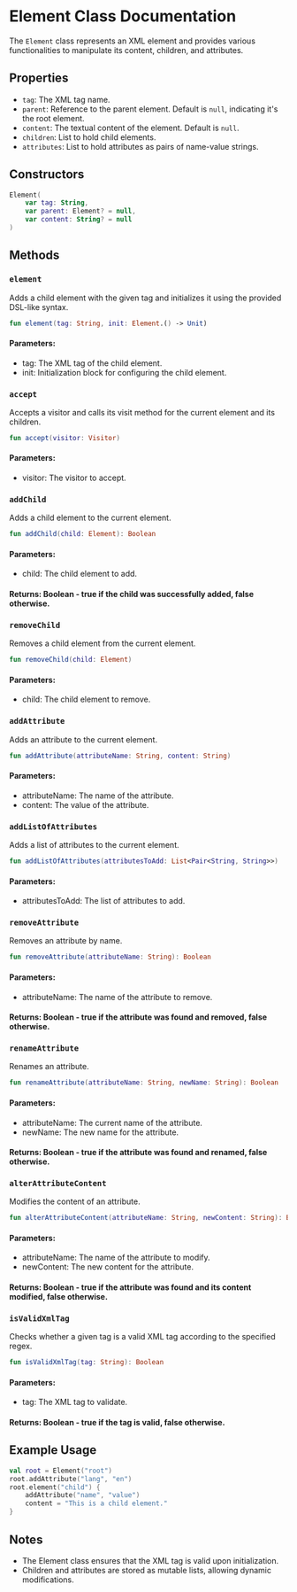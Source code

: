 # Element Class Documentation

The `Element` class represents an XML element and provides various functionalities to manipulate its content, children, and attributes.

## Properties

- `tag`: The XML tag name.
- `parent`: Reference to the parent element. Default is `null`, indicating it's the root element.
- `content`: The textual content of the element. Default is `null`.
- `children`: List to hold child elements.
- `attributes`: List to hold attributes as pairs of name-value strings.

## Constructors

```kotlin
Element(
    var tag: String,
    var parent: Element? = null,
    var content: String? = null
)
```
## Methods

### `element`
Adds a child element with the given tag and initializes it using the provided DSL-like syntax.

```kotlin
fun element(tag: String, init: Element.() -> Unit)
```
#### Parameters:
* tag: The XML tag of the child element.
* init: Initialization block for configuring the child element.
### `accept`

Accepts a visitor and calls its visit method for the current element and its children.

```kotlin
fun accept(visitor: Visitor)
```
#### Parameters:
* visitor: The visitor to accept.
### `addChild`

Adds a child element to the current element.

```kotlin
fun addChild(child: Element): Boolean
```
#### Parameters:
* child: The child element to add.
#### Returns: Boolean - true if the child was successfully added, false otherwise.
### `removeChild`

Removes a child element from the current element.

```kotlin
fun removeChild(child: Element)
```
#### Parameters:
* child: The child element to remove.

### `addAttribute`

Adds an attribute to the current element.

```kotlin
fun addAttribute(attributeName: String, content: String)
```
#### Parameters:
* attributeName: The name of the attribute.
* content: The value of the attribute.

### `addListOfAttributes`

Adds a list of attributes to the current element.

```kotlin
fun addListOfAttributes(attributesToAdd: List<Pair<String, String>>)
```
#### Parameters:
* attributesToAdd: The list of attributes to add.

### `removeAttribute`

Removes an attribute by name.

```kotlin
fun removeAttribute(attributeName: String): Boolean
```
#### Parameters:
* attributeName: The name of the attribute to remove.
#### Returns: Boolean - true if the attribute was found and removed, false otherwise.

### `renameAttribute`

Renames an attribute.

```kotlin
fun renameAttribute(attributeName: String, newName: String): Boolean
```
#### Parameters:
* attributeName: The current name of the attribute.
* newName: The new name for the attribute.
#### Returns: Boolean - true if the attribute was found and renamed, false otherwise.

### `alterAttributeContent`

Modifies the content of an attribute.

```kotlin
fun alterAttributeContent(attributeName: String, newContent: String): Boolean
```
#### Parameters:
* attributeName: The name of the attribute to modify.
* newContent: The new content for the attribute.
#### Returns: Boolean - true if the attribute was found and its content modified, false otherwise.

### `isValidXmlTag`

Checks whether a given tag is a valid XML tag according to the specified regex.

```kotlin
fun isValidXmlTag(tag: String): Boolean
```
#### Parameters:
* tag: The XML tag to validate.
#### Returns: Boolean - true if the tag is valid, false otherwise.

## Example Usage

```kotlin
val root = Element("root")
root.addAttribute("lang", "en")
root.element("child") {
    addAttribute("name", "value")
    content = "This is a child element."
}
```
## Notes
* The Element class ensures that the XML tag is valid upon initialization.
* Children and attributes are stored as mutable lists, allowing dynamic modifications.
